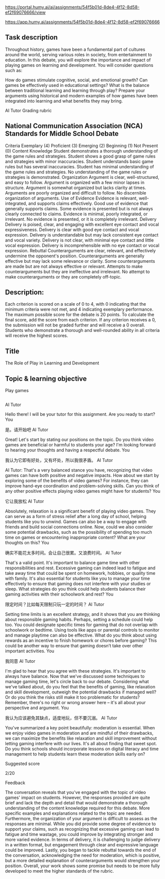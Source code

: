
https://portal.humy.ai/ai/assignments/54f5b01d-8de4-4f12-8d58-ef2f69076666/view

https://app.humy.ai/assignments/54f5b01d-8de4-4f12-8d58-ef2f69076666

## Task description

Throughout history, games have been a fundamental part of cultures around the world, serving various roles in society, from entertainment to education. In this debate, you will explore the importance and impact of playing games on learning and development. You will consider questions such as:

How do games stimulate cognitive, social, and emotional growth?
Can games be effectively used in educational settings?
What is the balance between traditional learning and learning through play?
Prepare your arguments using historical and modern examples of how games have been integrated into learning and what benefits they may bring.

AI Tutor
Grading rubric

## National Communication Association (NCA) Standards for Middle School Debate
Criteria	Exemplary (4)	Proficient (3)	Emerging (2)	Beginning (1)	Not Present (0)
Content Knowledge	Student demonstrates a thorough understanding of the game rules and strategies.	Student shows a good grasp of game rules and strategies with minor inaccuracies.	Student understands basic game rules but has several inaccuracies.	Student has minimal understanding of the game rules and strategies.	No understanding of the game rules or strategies is demonstrated.
Organization	Argument is clear, well-structured, and easy to follow.	Argument is organized with a few minor lapses in structure.	Argument is somewhat organized but lacks clarity at times.	Arguments are poorly organized and difficult to follow.	No discernible organization of arguments.
Use of Evidence	Evidence is relevant, well-integrated, and supports claims effectively.	Good use of evidence that generally supports claims.	Some evidence is presented but is not always clearly connected to claims.	Evidence is minimal, poorly integrated, or irrelevant.	No evidence is presented, or it is completely irrelevant.
Delivery	Delivery is poised, clear, and engaging with excellent eye contact and vocal expressiveness.	Delivery is clear with good eye contact and vocal expression.	Delivery is understandable but may lack consistent eye contact and vocal variety.	Delivery is not clear, with minimal eye contact and little vocal expression.	Delivery is incomprehensible with no eye contact or vocal expression.
Rebuttal	Counterarguments are clear, relevant, and effectively undermine the opponent's position.	Counterarguments are generally effective but may lack some relevance or clarity.	Some counterarguments are made but are not always effective or relevant.	Attempts to make counterarguments but they are ineffective and irrelevant.	No attempt to make counterarguments or they are completely off-topic.

## Description:

Each criterion is scored on a scale of 0 to 4, with 0 indicating that the minimum criteria were not met, and 4 indicating exemplary performance.
The maximum possible score for the debate is 20 points.
To calculate the final score, add the score from each criterion. If any criterion receives a 0, the submission will not be graded further and will receive a 0 overall.
Students who demonstrate a thorough and well-rounded ability in all criteria will receive the highest scores.

## Title

The Role of Play in Learning and Development

## Topic & learning objective

Play games

##
AI Tutor

Hello there! I will be your tutor for this assignment. Are you ready to start?
You

是。请开始吧
AI Tutor

Great! Let's start by stating our positions on the topic. Do you think video games are beneficial or harmful to students your age? I'm looking forward to hearing your thoughts and having a respectful debate.
You

我认为它即有好处，又有坏处，所以我很矛盾。
AI Tutor

AI Tutor: That's a very balanced stance you have, recognizing that video games can have both positive and negative impacts. How about we start by exploring some of the benefits of video games? For instance, they can improve hand-eye coordination and problem-solving skills. Can you think of any other positive effects playing video games might have for students?
You

它让我放松
AI Tutor

Absolutely, relaxation is a significant benefit of playing video games. They can serve as a form of stress relief after a long day of school, helping students like you to unwind. Games can also be a way to engage with friends and build social connections online. Now, could we also consider some potential drawbacks, such as the possibility of spending too much time on games or encountering inappropriate content? What are your thoughts on this?
You

确实不能花太多时间。会让自己很累。又浪费时间。
AI Tutor

That's a valid point. It's important to balance game time with other responsibilities and rest. Excessive gaming can indeed lead to fatigue and take away time that could be spent on homework, hobbies, or quality time with family. It's also essential for students like you to manage your time effectively to ensure that gaming does not interfere with your studies or sleep. What strategies do you think could help students balance their gaming activities with their schoolwork and rest?
You

限定时间？比如每天限制只玩一定的时间？
AI Tutor

Setting time limits is an excellent strategy, and it shows that you are thinking about responsible gaming habits. Perhaps, setting a schedule could help too. You could designate specific times for gaming that do not overlap with schoolwork or bedtime. Using tools like apps or parental controls to monitor and manage playtime can also be effective. What do you think about using rewards as an incentive to finish homework or chores before gaming? This could be another way to ensure that gaming doesn’t take over other important activities.
You

我同意
AI Tutor

I'm glad to hear that you agree with these strategies. It's important to always have balance. Now that we've discussed some techniques to manage gaming time, let's circle back to our debate. Considering what we've talked about, do you feel that the benefits of gaming, like relaxation and skill development, outweigh the potential drawbacks if managed well? Or do you think the risks still make it too problematic for students? Remember, there's no right or wrong answer here – it's all about your perspective and argument.
You

我认为应该避免其缺点，适度地玩，但不要沉溺。
AI Tutor

You've summarized a key point beautifully: moderation is essential. When we enjoy video games in moderation and are mindful of their drawbacks, we can maximize the benefits like relaxation and skill improvement without letting gaming interfere with our lives. It's all about finding that sweet spot. Do you think schools should incorporate lessons on digital literacy and time management to help students learn these moderation skills early on?

Suggested score

2/20

Feedback

The conversation reveals that you've engaged with the topic of video games' impact on students. However, the responses provided are quite brief and lack the depth and detail that would demonstrate a thorough understanding of the content knowledge required for this debate. More specific examples and explanations related to the topic are needed. Furthermore, the organization of your argument is difficult to assess as the responses are minimal. While you did provide some degree of evidence to support your claims, such as recognizing that excessive gaming can lead to fatigue and time wastage, you could improve by integrating stronger and more varied evidence. In terms of delivery, it is challenging to judge delivery in a written format, but engagement through clear and expressive language could be improved. Lastly, you began to tackle rebuttal towards the end of the conversation, acknowledging the need for moderation, which is positive, but a more detailed explanation of counterarguments would strengthen your position. Overall, your work shows some promise but needs to be more fully developed to meet the higher standards of the rubric.